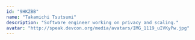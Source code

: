 ```yaml
---
id: "9HKZBB"
name: "Takamichi Tsutsumi"
description: "Software engineer working on privacy and scaling."
avatar: "http://speak.devcon.org/media/avatars/IMG_1119_uIVKyPw.jpg"
---
```

